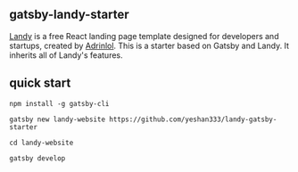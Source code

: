 <!--
 * @Author: yeshan333
 * @Date: 2021-03-23 10:38:52
 * @GitHub: https://github.com/yeshan333
 * @Contact: yeshan1329441308@gmail.com
 * @License: MIT
 * @LastEditTime: 2021-03-23 11:11:54
-->

## gatsby-landy-starter

[Landy](https://landy.website/) is a free React landing page template designed for developers and startups, created by [Adrinlol](https://github.com/). This is a starter based on Gatsby and Landy. It inherits all of Landy's features.

## quick start

```shell
npm install -g gatsby-cli

gatsby new landy-website https://github.com/yeshan333/landy-gatsby-starter

cd landy-website

gatsby develop
```


